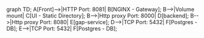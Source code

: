 graph TD;
    A[Front]-->|HTTP Port: 8081| B[NGINX - Gateway];
    B-->|Volume mount| C[UI - Static Directory];
    B-->|Http proxy Port: 8000| D[backend];
    B-->|Http proxy Port: 8080| E[gap-service];
    D-->|TCP Port: 5432| F[Postgres - DB];
    E-->|TCP Port: 5432| F[Postgres - DB];